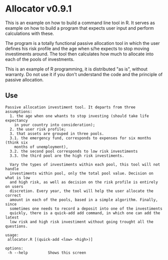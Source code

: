 # Allocator v0.9.1

This is an example on how to build a command line tool in R. It serves as example on how to build a program that expects user input and perform calculations with these.

The program is a totally functional passive allocation tool in which the user defines his risk profile and the age when s/he expects to stop moving investiments around. The tool then calculates how much to allocate into each of the pools of investments.

This is an example of R programming, it is distributed "as is", without warranty. Do not use it if you don't understand the code and the principle of passive allocation. 

## Use

```
Passive allocation investiment tool. It departs from three assumptions:
  1. the age when one whants to stop investing (should take life expectancy
    in your country into consideration);
  2. the user risk profile;
  3. that assets are grouped in three pools.
  3.1. the emergency fund, corresponds to expenses for six months (think six
    months of unemployment),
  3.2. the second pool corresponds to low risk investiments
  3.3. the third pool are the high risk investiments.

  Vary the types of investiments within each pool, this tool will not handle
  investiments within pool, only the total pool value. Decision on what is low
  and high risk, as well as decision on the risk profile is entirely on users
  discretion. Every year, the tool will help the user allocate the correct
  amount in each of the pools, based in a simple algorithm. Finally, since
  sometimes one needs to record a deposit into one of the investiments
  quickly, there is a quick-add add command, in which one can add the latest
  low risk and high risk investiment without going trought all the questions.

usage:
 allocator.R [(quick-add <low> <high>)]

options:
 -h --help         Shows this screen
```
